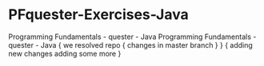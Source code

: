 # PFquester-Exercises-Java
Programming Fundamentals - quester - Java
Programming Fundamentals - quester - Java
{
we resolved repo
{
changes in master branch
}
}
{
adding new changes
adding some more
}
